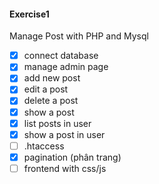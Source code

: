 #### Exercise1
Manage Post with PHP and Mysql

- [x] connect database
- [x] manage admin page
- [x] add new post
- [x] edit a post
- [x] delete a post
- [x] show a post
- [x] list posts in user
- [x] show a post in user
- [ ] .htaccess
- [x] pagination (phân trang)
- [ ] frontend with css/js